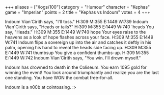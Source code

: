 +++
aliases = ["/logs/100"]
category = "Humour"
character = "Kephas"
game = "Imperian"
points = 2
title = "Kephas vs Indoum"
votes = 4
+++

<Half an hour of spam and stalemate.>

Indoum Vian'Cirith says, "I'll toss."
H:309 M:355 E:1449 W:739 <eb db> 
Indoum Vian'Cirith says, "Heads or tails?"
H:309 M:355 E:1449 W:740 <eb db> 'heads
You say, "Heads."
H:309 M:355 E:1449 W:740 <eb db> hope
Your eyes raise to the heavens as a look of hope flashes across your face.
H:309 M:355 E:1449 W:741 <eb db> 
Indoum flips a sovereign up into the air and catches it deftly in his palm, 
opening his hand to reveal the heads side facing up.
H:309 M:355 E:1449 W:741 <eb db> thumbsup
You give a confident thumbs-up.
H:309 M:355 E:1449 W:742 <eb db> 
Indoum Vian'Cirith says, "You win. I'll drown myself."


Indoum has drowned to death in the Coliseum.
You earn 1095 gold for winning the event!
You look around triumphantly and realize you are the last one standing. You 
have WON the combat free-for-all.


Indoum is a n00b at cointossing. :>